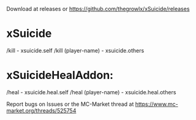 Download at releases or https://github.com/thegrowlx/xSuicide/releases

# xSuicide
/kill - xsuicide.self
/kill (player-name) - xsuicide.others

# xSuicideHealAddon:
/heal - xsuicide.heal.self
/heal (player-name) - xsuicide.heal.others

Report bugs on Issues or the MC-Market thread at https://www.mc-market.org/threads/525754
